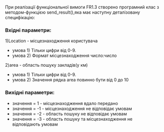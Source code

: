 При реалізації функціональної вимоги FR1.3 створено програмний клас з методом-функцією send_result(),яка має наступну деталізовану специфікацію:
### Вхідні параметри:
1)Location - місцезнаходження користувача
- умова 1) Тільки цифри від 0-9.
- умова 2) Формат місцезнаходження число:число

2)area - область пошуку закладів(у км)
- умова 1) Тільки цифри від 0-9.
- умова 2) Значення рядка area повинно бути від 0 до 10

### Вихідні параметри:
- значення = 1 - місцезнаходження вдало передано
- значення = -1 - місцезнаходження не відповідає умовам
- значення = -2 - область пошуку не відповідає умовам
- значення = -3 - область пошуку та місцезнаходження не відповідають умовам
